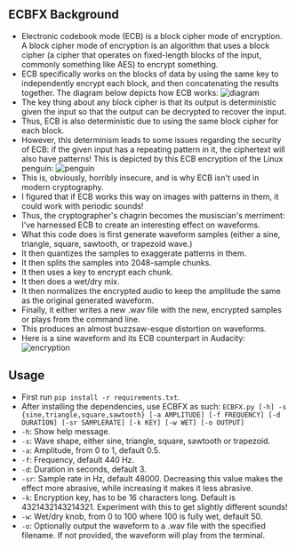 ## ECBFX Background
- Electronic codebook mode (ECB) is a block cipher mode of encryption. A block cipher mode of encryption is an algorithm that uses a block cipher (a cipher that operates on fixed-length blocks of the input, commonly something like AES) to encrypt something.
- ECB specifically works on the blocks of data by using the same key to independently encrypt each block, and then concatenating the results together. The diagram below depicts how ECB works: ![diagram](https://i.imgur.com/WoEHdRj.png)
- The key thing about any block cipher is that its output is deterministic given the input so that the output can be decrypted to recover the input.
- Thus, ECB is also deterministic due to using the same block cipher for each block.
- However, this determinism leads to some issues regarding the security of ECB: if the given input has a repeating pattern in it, the ciphertext will also have patterns! This is depicted by this ECB encryption of the Linux penguin: ![penguin](https://i.imgur.com/4CzMItx.png)
- This is, obviously, horribly insecure, and is why ECB isn't used in modern cryptography.
- I figured that if ECB works this way on images with patterns in them, it could work with periodic sounds!
- Thus, the cryptographer's chagrin becomes the musiscian's merriment: I've harnessed ECB to create an interesting effect on waveforms.
- What this code does is first generate waveform samples (either a sine, triangle, square, sawtooth, or trapezoid wave.)
- It then quantizes the samples to exaggerate patterns in them.
- It then splits the samples into 2048-sample chunks.
- It then uses a key to encrypt each chunk.
- It then does a wet/dry mix.
- It then normalizes the encrypted audio to keep the amplitude the same as the original generated waveform.
- Finally, it either writes a new .wav file with the new, encrypted samples or plays from the command line.
- This produces an almost buzzsaw-esque distortion on waveforms.
- Here is a sine waveform and its ECB counterpart in Audacity: ![encryption](https://i.imgur.com/JWr14LT.png)

## Usage
- First run `pip install -r requirements.txt`.
- After installing the dependencies, use ECBFX as such: `ECBFX.py [-h] -s {sine,triangle,square,sawtooth} [-a AMPLITUDE] [-f FREQUENCY] [-d DURATION] [-sr SAMPLERATE] [-k KEY] [-w WET] [-o OUTPUT]`
- `-h`: Show help message.
- `-s`: Wave shape, either sine, triangle, square, sawtooth or trapezoid.
- `-a`: Amplitude, from 0 to 1, default 0.5.
- `-f`: Frequency, default 440 Hz.
- `-d`: Duration in seconds, default 3.
- `-sr`: Sample rate in Hz, default 48000. Decreasing this value makes the effect more abrasive, while increasing it makes it less abrasive.
- `-k`: Encryption key, has to be 16 characters long. Default is 4321432143214321. Experiment with this to get slightly different sounds!
- `-w`: Wet/dry knob, from 0 to 100 where 100 is fully wet, default 50.
- `-o`: Optionally output the waveform to a .wav file with the specified filename. If not provided, the waveform will play from the terminal.

